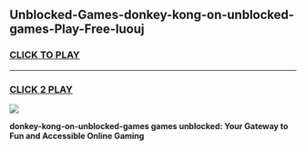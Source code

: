 
## Unblocked-Games-donkey-kong-on-unblocked-games-Play-Free-luouj
<h3>
<a href="https://premium76.site?title=donkey-kong-on-unblocked-games&ref=10A">CLICK TO PLAY</a></h3>
<hr>

<h3>
<a href="https://premium76.site?title=donkey-kong-on-unblocked-games&ref=10A">CLICK 2 PLAY</a>
  
</h3>

<a href="https://premium76.site?title=donkey-kong-on-unblocked-games&ref=10A"><img src="https://clearcache.store/games.png"></a>


**donkey-kong-on-unblocked-games games unblocked: Your Gateway to Fun and Accessible Online Gaming**
